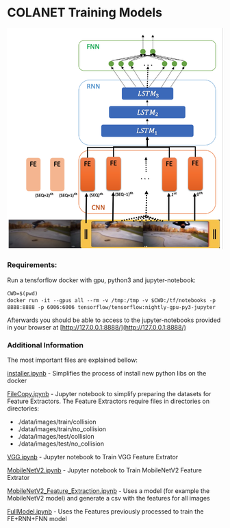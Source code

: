 # COLANET Training Models

![Image description](img/cnn_rnn_fnn.png)

### Requirements:

Run a tensforflow docker with gpu, python3 and jupyter-notebook:

```
CWD=$(pwd)
docker run -it --gpus all --rm -v /tmp:/tmp -v $CWD:/tf/notebooks -p 8888:8888 -p 6006:6006 tensorflow/tensorflow:nightly-gpu-py3-jupyter
```

Afterwards you should be able to access to the jupyter-notebooks provided in your browser at [http://127.0.0.1:8888/](http://127.0.0.1:8888/)

### Additional Information

The most important files are explained bellow:

[installer.ipynb](installer.ipynb) - Simplifies the process of install new python libs on the docker

[FileCopy.ipynb](FileCopy.ipynb) - Jupyter notebook to simplify preparing the datasets for Feature Extractors. 
The Feature Extractors require files in directories on directories:
  - ./data/images/train/collision 
  - ./data/images/train/no_collision 
  - ./data/images/test/collision 
  - ./data/images/test/no_collision

[VGG.ipynb](VGG.ipynb) - Jupyter notebook to Train VGG Feature Extrator

[MobileNetV2.ipynb](MobileNetV2.ipynb) - Jupyter notebook to Train MobileNetV2 Feature Extrator

[MobileNetV2_Feature_Extraction.ipynb](MobileNetV2_Feature_Extraction.ipynb) - Uses a model (for example the MobileNetV2 model) and generate a csv with the features for all images
  
[FullModel.ipynb](FullModel.ipynb) - Uses the Features previously processed to train the FE+RNN+FNN model



